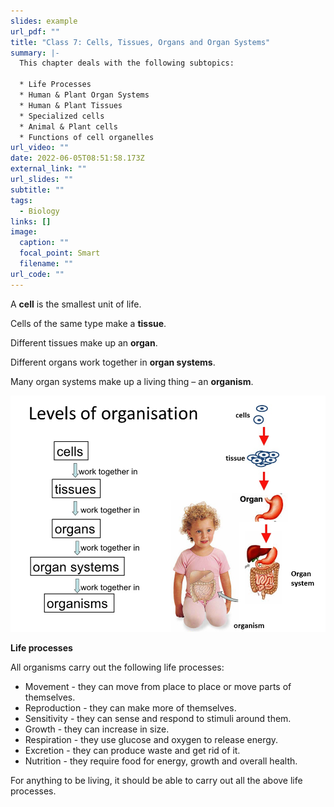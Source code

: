 ```yaml
---
slides: example
url_pdf: ""
title: "Class 7: Cells, Tissues, Organs and Organ Systems"
summary: |-
  This chapter deals with the following subtopics:

  * Life Processes
  * Human & Plant Organ Systems
  * Human & Plant Tissues
  * Specialized cells
  * Animal & Plant cells 
  * Functions of cell organelles
url_video: ""
date: 2022-06-05T08:51:58.173Z
external_link: ""
url_slides: ""
subtitle: ""
tags:
  - Biology
links: []
image:
  caption: ""
  focal_point: Smart
  filename: ""
url_code: ""
---
```

A **cell** is the smallest unit of life. 

Cells of the same type make a **tissue**. 

Different tissues make up an **organ**. 

Different organs work together in **organ systems**. 

Many organ systems make up a living thing – an **organism**. 

![](levels_of_organisation.png)

**Life processes**

All organisms carry out the following life processes: 

* Movement - they can move from place to place or move parts of themselves.
* Reproduction - they can make more of themselves.
* Sensitivity - they can sense and respond to stimuli around them.
* Growth - they can increase in size.
* Respiration - they use glucose and oxygen to release energy.
* Excretion - they can produce waste and get rid of it.
* Nutrition - they require food for energy, growth and overall health. 

For anything to be living, it should be able to carry out all the above life processes.